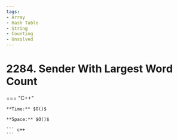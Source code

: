 ```yaml
---
tags:
- Array
- Hash Table
- String
- Counting
- Unsolved
---
```



# 2284. Sender With Largest Word Count

=== "C++"

    **Time:** $O()$

    **Space:** $O()$

    ``` c++
    ```